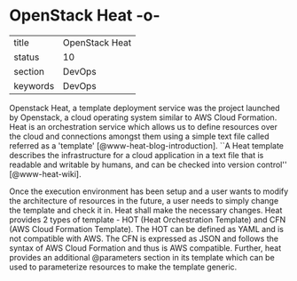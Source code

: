 # OpenStack Heat -o-


|          |                    |
| -------- | ------------------ |
| title    | OpenStack Heat     | 
| status   | 10                 |
| section  | DevOps             |
| keywords | DevOps             |



Openstack Heat, a template deployment service was the project launched
by Openstack, a cloud operating system similar to AWS Cloud
Formation. Heat is an orchestration service which allows us to define
resources over the cloud and connections amongst them using a simple
text file called referred as a
'template' [@www-heat-blog-introduction].  ``A Heat template
describes the infrastructure for a cloud application in a text file
that is readable and writable by humans, and can be checked into
version control'' [@www-heat-wiki].

Once the execution environment has been setup and a user wants to
modify the architecture of resources in the future, a user needs to
simply change the template and check it in. Heat shall make the
necessary changes. Heat provides 2 types of template - HOT (Heat
Orchestration Template) and CFN (AWS Cloud Formation Template). The
HOT can be defined as YAML and is not compatible with AWS. The CFN is
expressed as JSON and follows the syntax of AWS Cloud Formation and
thus is AWS compatible. Further, heat provides an additional
@parameters section in its template which can be used to parameterize
resources to make the template generic.




